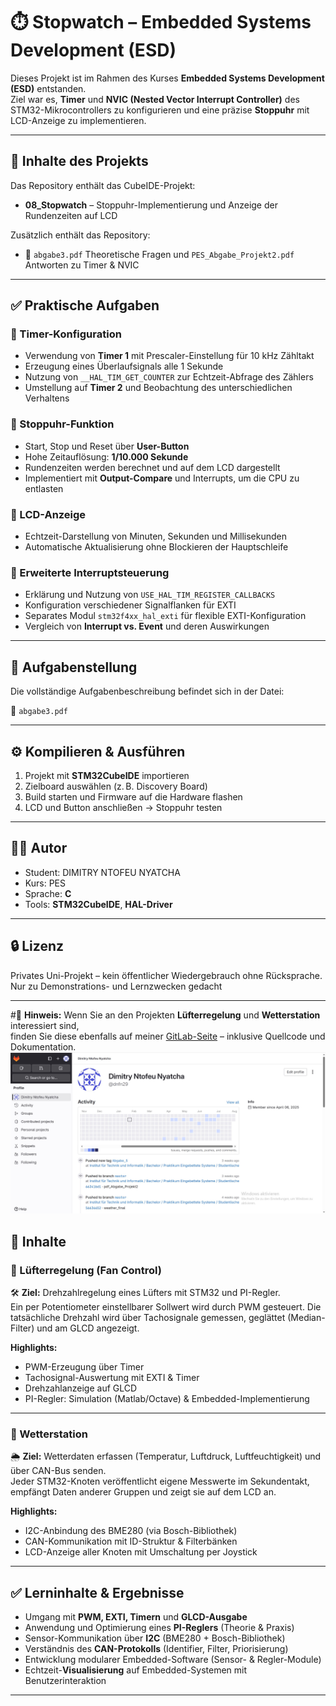 # ⏱️ Stopwatch – Embedded Systems Development (ESD)

Dieses Projekt ist im Rahmen des Kurses **Embedded Systems Development (ESD)** entstanden.  
Ziel war es, **Timer** und **NVIC (Nested Vector Interrupt Controller)** des STM32-Mikrocontrollers zu konfigurieren und eine präzise **Stoppuhr** mit LCD-Anzeige zu implementieren.

---

## 📂 Inhalte des Projekts

Das Repository enthält das CubeIDE-Projekt:

- **08_Stopwatch** – Stoppuhr-Implementierung  und Anzeige der Rundenzeiten auf LCD

Zusätzlich enthält das Repository:

- 📄 `abgabe3.pdf` Theoretische Fragen und `PES_Abgabe_Projekt2.pdf` Antworten zu Timer & NVIC  

---

## ✅ Praktische Aufgaben

### 🔹 Timer-Konfiguration
- Verwendung von **Timer 1** mit Prescaler-Einstellung für 10 kHz Zähltakt  
- Erzeugung eines Überlaufsignals alle 1 Sekunde  
- Nutzung von `__HAL_TIM_GET_COUNTER` zur Echtzeit-Abfrage des Zählers  
- Umstellung auf **Timer 2** und Beobachtung des unterschiedlichen Verhaltens

### 🔹 Stoppuhr-Funktion
- Start, Stop und Reset über **User-Button**   
- Hohe Zeitauflösung: **1/10.000 Sekunde**  
- Rundenzeiten werden berechnet und auf dem LCD dargestellt  
- Implementiert mit **Output-Compare** und Interrupts, um die CPU zu entlasten  

### 🔹 LCD-Anzeige
- Echtzeit-Darstellung von Minuten, Sekunden und Millisekunden  
- Automatische Aktualisierung ohne Blockieren der Hauptschleife  

### 🔹 Erweiterte Interruptsteuerung
- Erklärung und Nutzung von `USE_HAL_TIM_REGISTER_CALLBACKS`  
- Konfiguration verschiedener Signalflanken für EXTI  
- Separates Modul `stm32f4xx_hal_exti` für flexible EXTI-Konfiguration  
- Vergleich von **Interrupt vs. Event** und deren Auswirkungen  

---

## 📄 Aufgabenstellung

Die vollständige Aufgabenbeschreibung befindet sich in der Datei:

📎 `abgabe3.pdf`

---

## ⚙️ Kompilieren & Ausführen

1. Projekt mit **STM32CubeIDE** importieren  
2. Zielboard auswählen (z. B. Discovery Board)  
3. Build starten und Firmware auf die Hardware flashen  
4. LCD und Button anschließen → Stoppuhr testen  

---

## 🧑‍💻 Autor

- Student: DIMITRY NTOFEU NYATCHA
- Kurs: PES 
- Sprache: **C**  
- Tools: **STM32CubeIDE**, **HAL-Driver**

---

## 🔒 Lizenz

Privates Uni-Projekt – kein öffentlicher Wiedergebrauch ohne Rücksprache.  
Nur zu Demonstrations- und Lernzwecken gedacht

---

#📎 **Hinweis:** Wenn Sie an den Projekten **Lüfterregelung** und **Wetterstation** interessiert sind,  
finden Sie diese ebenfalls auf meiner [GitLab-Seite](https://git.thm.de/institut-f-r-technik-und-informatik/master-masterseminar/praktikum-eingebettete-systeme/studentischer-code/SoSe-25/) – inklusive Quellcode und Dokumentation. ![THM_Gitlab_ProfilBild](images/git_profilbild.jpg)


## 📂 Inhalte

### 🔹 Lüfterregelung (Fan Control)

🛠 **Ziel:** Drehzahlregelung eines Lüfters mit STM32 und PI-Regler.  
Ein per Potentiometer einstellbarer Sollwert wird durch PWM gesteuert. Die tatsächliche Drehzahl wird über Tachosignale gemessen, geglättet (Median-Filter) und am GLCD angezeigt.

**Highlights:**
- PWM-Erzeugung über Timer  
- Tachosignal-Auswertung mit EXTI & Timer  
- Drehzahlanzeige auf GLCD  
- PI-Regler: Simulation (Matlab/Octave) & Embedded-Implementierung

---

### 🔹 Wetterstation

🌦️ **Ziel:** Wetterdaten erfassen (Temperatur, Luftdruck, Luftfeuchtigkeit) und über CAN-Bus senden.  
Jeder STM32-Knoten veröffentlicht eigene Messwerte im Sekundentakt, empfängt Daten anderer Gruppen und zeigt sie auf dem LCD an.

**Highlights:**
- I2C-Anbindung des BME280 (via Bosch-Bibliothek)  
- CAN-Kommunikation mit ID-Struktur & Filterbänken  
- LCD-Anzeige aller Knoten mit Umschaltung per Joystick

---

## ✅ Lerninhalte & Ergebnisse

- Umgang mit **PWM, EXTI, Timern** und **GLCD-Ausgabe**  
- Anwendung und Optimierung eines **PI-Reglers** (Theorie & Praxis)  
- Sensor-Kommunikation über **I2C** (BME280 + Bosch-Bibliothek)  
- Verständnis des **CAN-Protokolls** (Identifier, Filter, Priorisierung)  
- Entwicklung modularer Embedded-Software (Sensor- & Regler-Module)  
- Echtzeit-**Visualisierung** auf Embedded-Systemen mit Benutzerinteraktion

---
